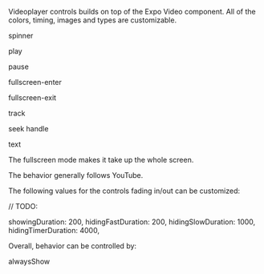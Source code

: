 
Videoplayer controls builds on top of the Expo Video component. All of the colors, timing, images and types are customizable.

spinner

play

pause

fullscreen-enter

fullscreen-exit

track

seek handle

text

The fullscreen mode makes it take up the whole screen.


The behavior generally follows YouTube.

The following values for the controls fading in/out can be customized:

// TODO: 

showingDuration: 200,
hidingFastDuration: 200,
hidingSlowDuration: 1000,
hidingTimerDuration: 4000,


Overall, behavior can be controlled by:

alwaysShow

